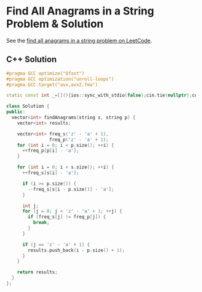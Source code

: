 # Find All Anagrams in a String Problem & Solution

See the [find all anagrams in a string problem on LeetCode](https://leetcode.com/problems/find-all-anagrams-in-a-string).

## C++ Solution

```cpp
#pragma GCC optimize("Ofast")
#pragma GCC optimization("unroll-loops")
#pragma GCC target("avx,avx2,fma")

static const int _=[](){ios::sync_with_stdio(false);cin.tie(nullptr);cout.tie(nullptr);return 0;}();

class Solution {
public:
  vector<int> findAnagrams(string s, string p) {
    vector<int> results;

    vector<int> freq_s('z' - 'a' + 1),
                freq_p('z' - 'a' + 1);
    for (int i = 0; i < p.size(); ++i) {
      ++freq_p[p[i] - 'a'];
    }

    for (int i = 0; i < s.size(); ++i) {
      ++freq_s[s[i] - 'a'];

      if (i >= p.size()) {
        --freq_s[s[i - p.size()] - 'a'];
      }

      int j;
      for (j = 0; j < 'z' - 'a' + 1; ++j) {
        if (freq_s[j] != freq_p[j]) {
          break;
        }
      }

      if (j == 'z' - 'a' + 1) {
        results.push_back(i - p.size() + 1);
      }
    }

    return results;
  }
};
```
